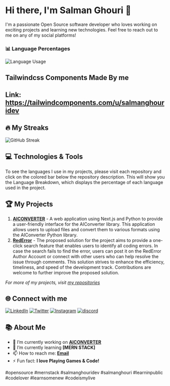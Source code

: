 # Hi there, I'm Salman Ghouri 👋

I'm a passionate Open Source software developer who loves working on exciting projects and learning new technologies. Feel free to reach out to me on any of my social platforms!

### 📊 Language Percentages

<p align="left">
  <img src="https://github-readme-stats.vercel.app/api/top-langs/?username=salmanghouridev&langs_count=8&layout=compact&hide_border=true" alt="Language Usage">
</p>

## Tailwindcss Components Made By me 
## Link: https://tailwindcomponents.com/u/salmanghouridev
## 🔥 My Streaks

![GitHub Streak](https://github-readme-streak-stats.herokuapp.com/?user=salmanghouridev&theme=tokyonight)

## 💻 Technologies & Tools

To see the languages I use in my projects, please visit each repository and click on the colored bar below the repository description. This will show you the Language Breakdown, which displays the percentage of each language used in the project.



## 🏆 My Projects

1. **[AICONVERTER](https://github.com/salmanghouridev/aiconverter)** - A web application using Next.js and Python to provide a user-friendly interface for the AIConverter library. This application allows users to upload files and convert them to various formats using the AIConverter Python library.
2. **[RedError](https://github.com/salmanghouridev/RedError)** - The proposed solution for the project aims to provide a one-click search feature that enables users to identify all coding errors. In case the search fails to find the error, users can post it on the RedError Author Account or connect with other users who can help resolve the issue through comments. This solution strives to enhance the efficiency, timeliness, and speed of the development track. Contributions are welcome to further improve the proposed solution.

_For more of my projects, visit [my repositories](https://github.com/salmanghouridev?tab=repositories)_

## 🌐 Connect with me

[![LinkedIn](https://img.shields.io/badge/LinkedIn-%230077B5.svg?&style=for-the-badge&logo=linkedin&logoColor=white)](https://www.linkedin.com/in/salman-ghouri01/)
[![Twitter](https://img.shields.io/badge/Twitter-%231DA1F2.svg?&style=for-the-badge&logo=twitter&logoColor=white)](https://twitter.com/salmanghouridev)
[![Instagram](https://img.shields.io/badge/Instagram-%23E4405F.svg?&style=for-the-badge&logo=instagram&logoColor=white)](https://www.instagram.com/salmanghouridevv/)
[![discord](https://img.shields.io/badge/Discord-%230077B5.svg?&style=for-the-badge&logo=discord&logoColor=white)](https://discord.gg/KktRnrQgAz/)


## 📚 About Me

- 🔭 I’m currently working on **[AICONVERTER](https://github.com/salmanghouridev/aiconverter)**
- 🌱 I’m currently learning **[MERN STACK]**
- 📫 How to reach me: **[Email](mailto:hello@salmanghouri.com)**
- ⚡ Fun fact: **I love Playing Games & Code!**

#opensource #mernstack #salmanghouridev #salmanghouri #learninpublic #codelover #learnsomenew #codeismylive
